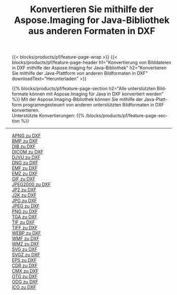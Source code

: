 ﻿---
title: Konvertieren Sie mithilfe der Aspose.Imaging for Java-Bibliothek aus anderen Formaten in DXF 
weight: 3920
url: /de/java/conversion/to/dxf 
lang: de
langdirlevel: 2
locales: zh-hans,ja,it,ru,de,es,fr,nl,id,lt,pl,pt,vi,tr,ko,zh-hant,ar,hi,th,sv,cs,uk,he
description: Mit Aspose.Imaging können Sie mithilfe von Java aus anderen Formaten in DXF konvertieren
---

{{< blocks/products/pf/feature-page-wrap >}}
{{< blocks/products/pf/feature-page-header h1="Konvertierung von Bilddateien in DXF mithilfe der Aspose.Imaging for Java-Bibliothek" h2="Konvertieren Sie mithilfe der Java-Plattform von anderen Bildformaten in DXF" downloadText="Herunterladen" >}}


{{% blocks/products/pf/feature-page-section  h2="Alle unterstützten Bildformate können mit Aspose.Imaging für Java in DXF konvertiert werden" %}}
Mit der Aspose.Imaging-Bibliothek können Sie mithilfe der Java-Plattform programmgesteuert von anderen unterstützten Bildformaten in DXF konvertieren.
<br/>
Unterstützte Konvertierungen:
{{% /blocks/products/pf/feature-page-section %}}
<div class="container-fluid productfamilypage bg-gray">
    <div class="convertypes bg-gray agp-content section">
        <div class="container">
		<hr style="margin-left:-20px;"/>
		<div class="row other-converters">
		    <div class='col-md-2 other-converter remove-lp remove-rp'><a href="/imaging/de/java/conversion/apng-to-dxf" >APNG zu DXF</a></div>
<div class='col-md-2 other-converter remove-lp remove-rp'><a href="/imaging/de/java/conversion/bmp-to-dxf" >BMP zu DXF</a></div>
<div class='col-md-2 other-converter remove-lp remove-rp'><a href="/imaging/de/java/conversion/dib-to-dxf" >DIB zu DXF</a></div>
<div class='col-md-2 other-converter remove-lp remove-rp'><a href="/imaging/de/java/conversion/dicom-to-dxf" >DICOM zu DXF</a></div>
<div class='col-md-2 other-converter remove-lp remove-rp'><a href="/imaging/de/java/conversion/djvu-to-dxf" >DJVU zu DXF</a></div>
<div class='col-md-2 other-converter remove-lp remove-rp'><a href="/imaging/de/java/conversion/dng-to-dxf" >DNG zu DXF</a></div>
<div class='col-md-2 other-converter remove-lp remove-rp'><a href="/imaging/de/java/conversion/emf-to-dxf" >EMF zu DXF</a></div>
<div class='col-md-2 other-converter remove-lp remove-rp'><a href="/imaging/de/java/conversion/emz-to-dxf" >EMZ zu DXF</a></div>
<div class='col-md-2 other-converter remove-lp remove-rp'><a href="/imaging/de/java/conversion/gif-to-dxf" >GIF zu DXF</a></div>
<div class='col-md-2 other-converter remove-lp remove-rp'><a href="/imaging/de/java/conversion/jpeg2000-to-dxf" >JPEG2000 zu DXF</a></div>
<div class='col-md-2 other-converter remove-lp remove-rp'><a href="/imaging/de/java/conversion/jp2-to-dxf" >JP2 zu DXF</a></div>
<div class='col-md-2 other-converter remove-lp remove-rp'><a href="/imaging/de/java/conversion/j2k-to-dxf" >J2K zu DXF</a></div>
<div class='col-md-2 other-converter remove-lp remove-rp'><a href="/imaging/de/java/conversion/jpg-to-dxf" >JPG zu DXF</a></div>
<div class='col-md-2 other-converter remove-lp remove-rp'><a href="/imaging/de/java/conversion/jpeg-to-dxf" >JPEG zu DXF</a></div>
<div class='col-md-2 other-converter remove-lp remove-rp'><a href="/imaging/de/java/conversion/png-to-dxf" >PNG zu DXF</a></div>
<div class='col-md-2 other-converter remove-lp remove-rp'><a href="/imaging/de/java/conversion/tga-to-dxf" >TGA zu DXF</a></div>
<div class='col-md-2 other-converter remove-lp remove-rp'><a href="/imaging/de/java/conversion/tif-to-dxf" >TIF zu DXF</a></div>
<div class='col-md-2 other-converter remove-lp remove-rp'><a href="/imaging/de/java/conversion/tiff-to-dxf" >TIFF zu DXF</a></div>
<div class='col-md-2 other-converter remove-lp remove-rp'><a href="/imaging/de/java/conversion/webp-to-dxf" >WEBP zu DXF</a></div>
<div class='col-md-2 other-converter remove-lp remove-rp'><a href="/imaging/de/java/conversion/wmf-to-dxf" >WMF zu DXF</a></div>
<div class='col-md-2 other-converter remove-lp remove-rp'><a href="/imaging/de/java/conversion/wmz-to-dxf" >WMZ zu DXF</a></div>
<div class='col-md-2 other-converter remove-lp remove-rp'><a href="/imaging/de/java/conversion/svg-to-dxf" >SVG zu DXF</a></div>
<div class='col-md-2 other-converter remove-lp remove-rp'><a href="/imaging/de/java/conversion/svgz-to-dxf" >SVGZ zu DXF</a></div>
<div class='col-md-2 other-converter remove-lp remove-rp'><a href="/imaging/de/java/conversion/eps-to-dxf" >EPS zu DXF</a></div>
<div class='col-md-2 other-converter remove-lp remove-rp'><a href="/imaging/de/java/conversion/cdr-to-dxf" >CDR zu DXF</a></div>
<div class='col-md-2 other-converter remove-lp remove-rp'><a href="/imaging/de/java/conversion/cmx-to-dxf" >CMX zu DXF</a></div>
<div class='col-md-2 other-converter remove-lp remove-rp'><a href="/imaging/de/java/conversion/otg-to-dxf" >OTG zu DXF</a></div>
<div class='col-md-2 other-converter remove-lp remove-rp'><a href="/imaging/de/java/conversion/odg-to-dxf" >ODG zu DXF</a></div>
<div class='col-md-2 other-converter remove-lp remove-rp'><a href="/imaging/de/java/conversion/ico-to-dxf" >ICO zu DXF</a></div>
                </div>
        </div>
    </div>
</div>
<br/>


